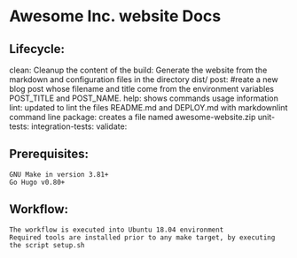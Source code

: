 # Awesome Inc. website Docs

## Lifecycle:
clean: Cleanup the content of the
build: Generate the website from the markdown and configuration files in the directory dist/
post: #reate a new blog post whose filename and title come from the environment variables POST_TITLE and POST_NAME.
help: shows commands usage information
lint: updated to lint the files README.md and DEPLOY.md with markdownlint command line
package: creates a file named awesome-website.zip
unit-tests:
integration-tests:
validate:

## Prerequisites:
    GNU Make in version 3.81+
    Go Hugo v0.80+

## Workflow:
    The workflow is executed into Ubuntu 18.04 environment
    Required tools are installed prior to any make target, by executing the script setup.sh
